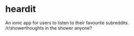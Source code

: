 # heardit
An ionic app for users to listen to their favourite subreddits. /r/showerthoughts in the shower anyone?
